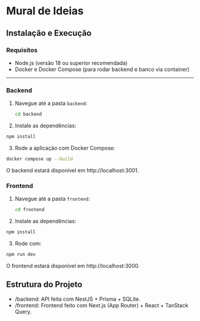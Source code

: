 # Mural de Ideias

## Instalação e Execução

### Requisitos

- Node.js (versão 18 ou superior recomendada)
- Docker e Docker Compose (para rodar backend e banco via container)

---

### Backend

1. Navegue até a pasta `backend`:

   ```bash
   cd backend
   ```

2. Instale as dependências:

```bash
npm install
```

3. Rode a aplicação com Docker Compose:

```bash
docker compose up --build
```

O backend estará disponível em http://localhost:3001.

### Frontend

1. Navegue até a pasta `frontend`:

   ```bash
   cd frontend
   ```

2. Instale as dependências:

```bash
npm install
```

3. Rode com:

```bash
npm run dev
```

O frontend estará disponível em http://localhost:3000.

## Estrutura do Projeto

- /backend: API feita com NestJS + Prisma + SQLite.
- /frontend: Frontend feito com Next.js (App Router) + React + TanStack Query.
